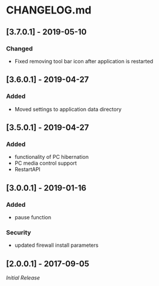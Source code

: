 # CHANGELOG.md

## [3.7.0.1] - 2019-05-10
### Changed
- Fixed removing tool bar icon after application is restarted

## [3.6.0.1] - 2019-04-27
### Added
- Moved settings to application data directory

## [3.5.0.1] - 2019-04-27
### Added
- functionality of PC hibernation
- PC media control support
- RestartAPI

## [3.0.0.1] - 2019-01-16
### Added
- pause function
### Security
- updated firewall install parameters

## [2.0.0.1] - 2017-09-05
*Initial Release*